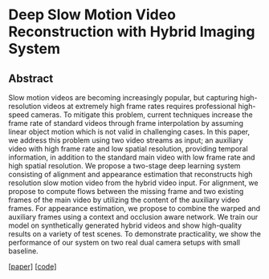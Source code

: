 # Deep Slow Motion Video Reconstruction with Hybrid Imaging System



## Abstract

Slow motion videos are becoming increasingly popular, but capturing high-resolution videos at extremely high frame rates requires professional high-speed cameras. To mitigate this problem, current techniques increase the frame rate of standard videos through frame interpolation by assuming linear object motion which is not valid in challenging cases. In this paper, we address this problem using two video streams as input; an auxiliary video with high frame rate and low spatial resolution, providing temporal information, in addition to the standard main video with low frame rate and high spatial resolution. We propose a two-stage deep learning system consisting of alignment and appearance estimation that reconstructs high resolution slow motion video from the hybrid video input. For alignment, we propose to compute flows between the missing frame and two existing frames of the main video by utilizing the content of the auxiliary video frames. For appearance estimation, we propose to combine the warped and auxiliary frames using a context and occlusion aware network. We train our model on synthetically generated hybrid videos and show high-quality results on a variety of test scenes. To demonstrate practicality, we show the performance of our system on two real dual camera setups with small baseline.

[[paper]](https://arxiv.org/pdf/2002.12106.pdf) [[code]](https://github.com/avinashpaliwal/Deep-SloMo)

